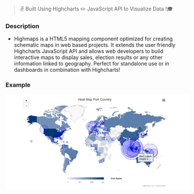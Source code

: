 > :v: Built Using Highcharts :pencil2: JavaScript API  to Visualize Data !:mortar_board:


### Description 

* Highmaps is a HTML5 mapping component optimized for creating schematic maps in web based projects. It extends the user         friendly Highcharts JavaScript API and allows web developers to build interactive maps to display sales, election results or   any other information linked to geography. Perfect for standalone use or in dashboards in combination with Highcharts!


### Example

![alt tag](https://github.com/divyanshu-rawat/Data-Visualization-Highmaps/blob/master/grap_2%20(1).png)

